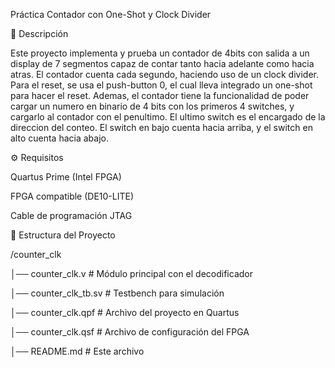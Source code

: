 Práctica Contador con One-Shot y Clock Divider

📌 Descripción

Este proyecto implementa y prueba un contador de 4bits con salida a un display de 7 segmentos capaz de contar tanto hacia adelante como hacia atras. El contador cuenta cada segundo, haciendo uso de un clock divider. Para el reset, se usa el push-button 0, el cual lleva integrado un one-shot para hacer el reset. Ademas, el contador tiene la funcionalidad de poder cargar un numero en binario de 4 bits con los primeros 4 switches, y cargarlo al contador con el penultimo. El ultimo switch es el encargado de la direccion del conteo. El switch en bajo cuenta hacia arriba, y el switch en alto cuenta hacia abajo.

⚙️ Requisitos

Quartus Prime (Intel FPGA)

FPGA compatible (DE10-LITE)

Cable de programación JTAG

📂 Estructura del Proyecto

/counter_clk

│── counter_clk.v                   # Módulo principal con el decodificador

│── counter_clk_tb.sv               # Testbench para simulación

│── counter_clk.qpf                 # Archivo del proyecto en Quartus

│── counter_clk.qsf                 # Archivo de configuración del FPGA

│── README.md                       # Este archivo